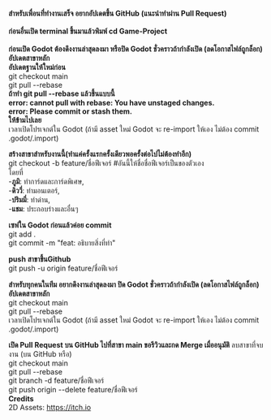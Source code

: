 **สำหรับเพื่อนที่ทำงานเสร็จ อยากอัปเดตขึ้น GitHub (แนะนำทำผ่าน Pull Request)**<br><br>
**ก่อนอื่นเปิด terminal ขึ้นมาแล้วพิมพ์ cd Game-Project**<br><br>
**ก่อนเปิด Godot ต้องดึงงานล่าสุดลงมา
หรือปิด Godot ชั่วคราวถ้ากำลังเปิด (ลดโอกาสไฟล์ถูกล็อก)
อัปเดตสาขาหลัก**<br>
**อัปเดตฐานให้ใหม่ก่อน**<br>
git checkout main<br>
git pull --rebase<br>
**ถ้าทำ git pull --rebase แล้วขึ้นแบบนี้<br> error: cannot pull with rebase: You have unstaged changes.<br>
error: Please commit or stash them.<br> ให้ข้ามไปเลย**<br>
เวลาเปิดโปรเจกต์ใน Godot (ถ้ามี asset ใหม่ Godot จะ re-import ให้เอง ไม่ต้อง commit .godot/.import)<br>

**สร้างสาขาสำหรับงานนี้(ทำแค่ครั้งแรกครั้งเดียวพอครั้งต่อไปไม่ต้องทำอีก)**<br>
git checkout -b feature/ชื่อฟีเจอร์ #อันนี้ให้ชื่อชื่อฟีเจอร์เป็นของตัวเอง<br>
โดยที่<br>-**ภูมิ**: ทำการ์ดและการ์ดพิเศษ,<br>
-**ดิววี่**: ทำมอนเตอร์,<br>
-**ปริมมี่**: ทำด่าน,<br>
-**แชม**: ประกอบร่างและอื่นๆ<br>
 
**เซฟใน Godot ก่อนแล้วค่อย commit**<br>
git add .<br>
git commit -m "feat: อธิบายสิ่งที่ทำ"<br>

**push สาขาขึ้นGithub**<br>
git push -u origin feature/ชื่อฟีเจอร์<br>

**สำหรับทุกคนในทีม อยากดึงงานล่าสุดลงมา
ปิด Godot ชั่วคราวถ้ากำลังเปิด (ลดโอกาสไฟล์ถูกล็อก)
อัปเดตสาขาหลัก**<br>
git checkout main<br>
git pull --rebase<br>
เวลาเปิดโปรเจกต์ใน Godot (ถ้ามี asset ใหม่ Godot จะ re-import ให้เอง ไม่ต้อง commit .godot/.import)<br>

**เปิด Pull Request บน GitHub ไปที่สาขา main ขอรีวิวและกด Merge เมื่ออนุมัติ**
ลบสาขาที่จบงาน (บน GitHub หรือ)<br>
git checkout main<br>
git pull --rebase<br>
git branch -d feature/ชื่อฟีเจอร์<br>
git push origin --delete feature/ชื่อฟีเจอร์<br>
**Credits**<br>
2D Assets: https://itch.io
